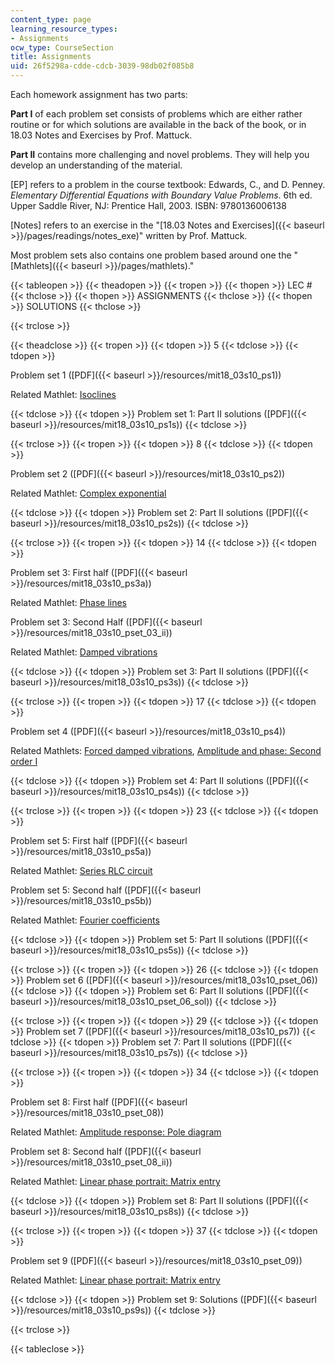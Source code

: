 ```yaml
---
content_type: page
learning_resource_types:
- Assignments
ocw_type: CourseSection
title: Assignments
uid: 26f5298a-cdde-cdcb-3039-98db02f085b8
---
```


Each homework assignment has two parts:

**Part I** of each problem set consists of problems which are either rather routine or for which solutions are available in the back of the book, or in 18.03 Notes and Exercises by Prof. Mattuck.

**Part II** contains more challenging and novel problems. They will help you develop an understanding of the material.

\[EP\] refers to a problem in the course textbook: Edwards, C., and D. Penney. _Elementary Differential Equations with Boundary Value Problems_. 6th ed. Upper Saddle River, NJ: Prentice Hall, 2003. ISBN: 9780136006138

\[Notes\] refers to an exercise in the "[18.03 Notes and Exercises]({{< baseurl >}}/pages/readings/notes_exe)" written by Prof. Mattuck.

Most problem sets also contains one problem based around one the "[Mathlets]({{< baseurl >}}/pages/mathlets)."

{{< tableopen >}}
{{< theadopen >}}
{{< tropen >}}
{{< thopen >}}
LEC #
{{< thclose >}}
{{< thopen >}}
ASSIGNMENTS
{{< thclose >}}
{{< thopen >}}
SOLUTIONS
{{< thclose >}}

{{< trclose >}}

{{< theadclose >}}
{{< tropen >}}
{{< tdopen >}}
5
{{< tdclose >}}
{{< tdopen >}}


Problem set 1 ([PDF]({{< baseurl >}}/resources/mit18_03s10_ps1))

Related Mathlet: [Isoclines](http://math.mit.edu/mathlets/mathlets/isoclines/)


{{< tdclose >}}
{{< tdopen >}}
Problem set 1: Part II solutions ([PDF]({{< baseurl >}}/resources/mit18_03s10_ps1s))
{{< tdclose >}}

{{< trclose >}}
{{< tropen >}}
{{< tdopen >}}
8
{{< tdclose >}}
{{< tdopen >}}


Problem set 2 ([PDF]({{< baseurl >}}/resources/mit18_03s10_ps2))

Related Mathlet: [Complex exponential](http://math.mit.edu/mathlets/mathlets/complex-exponential/)


{{< tdclose >}}
{{< tdopen >}}
Problem set 2: Part II solutions ([PDF]({{< baseurl >}}/resources/mit18_03s10_ps2s))
{{< tdclose >}}

{{< trclose >}}
{{< tropen >}}
{{< tdopen >}}
14
{{< tdclose >}}
{{< tdopen >}}


Problem set 3: First half ([PDF]({{< baseurl >}}/resources/mit18_03s10_ps3a))

Related Mathlet: [Phase lines](http://math.mit.edu/mathlets/mathlets/phase-lines/)

Problem set 3: Second Half ([PDF]({{< baseurl >}}/resources/mit18_03s10_pset_03_ii))

Related Mathlet: [Damped vibrations](http://math.mit.edu/mathlets/mathlets/damped-vibrations/)


{{< tdclose >}}
{{< tdopen >}}
Problem set 3: Part II solutions ([PDF]({{< baseurl >}}/resources/mit18_03s10_ps3s))
{{< tdclose >}}

{{< trclose >}}
{{< tropen >}}
{{< tdopen >}}
17
{{< tdclose >}}
{{< tdopen >}}


Problem set 4 ([PDF]({{< baseurl >}}/resources/mit18_03s10_ps4))

Related Mathlets: [Forced damped vibrations](http://math.mit.edu/mathlets/mathlets/forced-damped-vibration/), [Amplitude and phase: Second order I](http://math.mit.edu/mathlets/mathlets/amplitude-and-phase-2nd-order/)


{{< tdclose >}}
{{< tdopen >}}
Problem set 4: Part II solutions ([PDF]({{< baseurl >}}/resources/mit18_03s10_ps4s))
{{< tdclose >}}

{{< trclose >}}
{{< tropen >}}
{{< tdopen >}}
23
{{< tdclose >}}
{{< tdopen >}}


Problem set 5: First half ([PDF]({{< baseurl >}}/resources/mit18_03s10_ps5a))

Related Mathlet: [Series RLC circuit](http://math.mit.edu/mathlets/mathlets/series-rlc-circuit/)

Problem set 5: Second half ([PDF]({{< baseurl >}}/resources/mit18_03s10_ps5b))

Related Mathlet: [Fourier coefficients](http://math.mit.edu/mathlets/mathlets/fourier-coefficients/)


{{< tdclose >}}
{{< tdopen >}}
Problem set 5: Part II solutions ([PDF]({{< baseurl >}}/resources/mit18_03s10_ps5s))
{{< tdclose >}}

{{< trclose >}}
{{< tropen >}}
{{< tdopen >}}
26
{{< tdclose >}}
{{< tdopen >}}
Problem set 6 ([PDF]({{< baseurl >}}/resources/mit18_03s10_pset_06))
{{< tdclose >}}
{{< tdopen >}}
Problem set 6: Part II solutions ([PDF]({{< baseurl >}}/resources/mit18_03s10_pset_06_sol))
{{< tdclose >}}

{{< trclose >}}
{{< tropen >}}
{{< tdopen >}}
29
{{< tdclose >}}
{{< tdopen >}}
Problem set 7 ([PDF]({{< baseurl >}}/resources/mit18_03s10_ps7))
{{< tdclose >}}
{{< tdopen >}}
Problem set 7: Part II solutions ([PDF]({{< baseurl >}}/resources/mit18_03s10_ps7s))
{{< tdclose >}}

{{< trclose >}}
{{< tropen >}}
{{< tdopen >}}
34
{{< tdclose >}}
{{< tdopen >}}


Problem set 8: First half ([PDF]({{< baseurl >}}/resources/mit18_03s10_pset_08))

Related Mathlet: [Amplitude response: Pole diagram](http://math.mit.edu/mathlets/mathlets/amplitude-response-pole-diagram/)

Problem set 8: Second half ([PDF]({{< baseurl >}}/resources/mit18_03s10_pset_08_ii))

Related Mathlet: [Linear phase portrait: Matrix entry](http://math.mit.edu/mathlets/mathlets/linear-phase-portraits-matrix-entry/)


{{< tdclose >}}
{{< tdopen >}}
Problem set 8: Part II solutions ([PDF]({{< baseurl >}}/resources/mit18_03s10_ps8s))
{{< tdclose >}}

{{< trclose >}}
{{< tropen >}}
{{< tdopen >}}
37
{{< tdclose >}}
{{< tdopen >}}


Problem set 9 ([PDF]({{< baseurl >}}/resources/mit18_03s10_pset_09))

Related Mathlet: [Linear phase portrait: Matrix entry](http://math.mit.edu/mathlets/mathlets/linear-phase-portraits-matrix-entry/)


{{< tdclose >}}
{{< tdopen >}}
Problem set 9: Solutions ([PDF]({{< baseurl >}}/resources/mit18_03s10_ps9s))
{{< tdclose >}}

{{< trclose >}}

{{< tableclose >}}